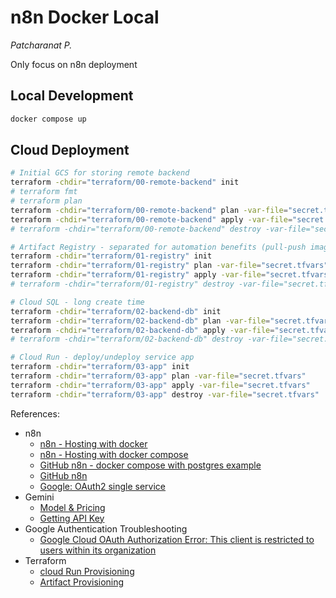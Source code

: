 # n8n Docker Local

*Patcharanat P.*

Only focus on n8n deployment

## Local Development

```bash
docker compose up
```

## Cloud Deployment

```bash
# Initial GCS for storing remote backend
terraform -chdir="terraform/00-remote-backend" init
# terraform fmt
# terraform plan
terraform -chdir="terraform/00-remote-backend" plan -var-file="secret.tfvars"
terraform -chdir="terraform/00-remote-backend" apply -var-file="secret.tfvars"
# terraform -chdir="terraform/00-remote-backend" destroy -var-file="secret.tfvars"

# Artifact Registry - separated for automation benefits (pull-push image between steps)
terraform -chdir="terraform/01-registry" init
terraform -chdir="terraform/01-registry" plan -var-file="secret.tfvars"
terraform -chdir="terraform/01-registry" apply -var-file="secret.tfvars"
# terraform -chdir="terraform/01-registry" destroy -var-file="secret.tfvars"

# Cloud SQL - long create time
terraform -chdir="terraform/02-backend-db" init
terraform -chdir="terraform/02-backend-db" plan -var-file="secret.tfvars"
terraform -chdir="terraform/02-backend-db" apply -var-file="secret.tfvars"
# terraform -chdir="terraform/02-backend-db" destroy -var-file="secret.tfvars"

# Cloud Run - deploy/undeploy service app
terraform -chdir="terraform/03-app" init
terraform -chdir="terraform/03-app" plan -var-file="secret.tfvars"
terraform -chdir="terraform/03-app" apply -var-file="secret.tfvars"
terraform -chdir="terraform/03-app" destroy -var-file="secret.tfvars"
```

References:
- n8n
    - [n8n - Hosting with docker](https://docs.n8n.io/hosting/installation/docker/)
    - [n8n - Hosting with docker compose](https://docs.n8n.io/hosting/installation/server-setups/docker-compose/)
    - [GitHub n8n - docker compose with postgres example](https://github.com/n8n-io/n8n-hosting/blob/main/docker-compose/withPostgres/README.md)
    - [GitHub n8n](https://github.com/n8n-io/n8n?tab=readme-ov-file)
    - [Google: OAuth2 single service](https://docs.n8n.io/integrations/builtin/credentials/google/oauth-single-service/?utm_source=n8n_app&utm_medium=credential_settings&utm_campaign=create_new_credentials_modal)
- Gemini
    - [Model & Pricing](https://ai.google.dev/gemini-api/docs/pricing)
    - [Getting API Key](https://aistudio.google.com/u/1/apikey)
- Google Authentication Troubleshooting
    - [Google Cloud OAuth Authorization Error: This client is restricted to users within its organization](https://stackoverflow.com/questions/55285369/google-cloud-oauth-authorization-error-this-client-is-restricted-to-users-withi)
- Terraform
    - [cloud Run Provisioning](https://registry.terraform.io/providers/hashicorp/google/latest/docs/resources/cloud_run_v2_service)
    - [Artifact Provisioning](https://registry.terraform.io/providers/hashicorp/google/latest/docs/resources/artifact_registry_repository)